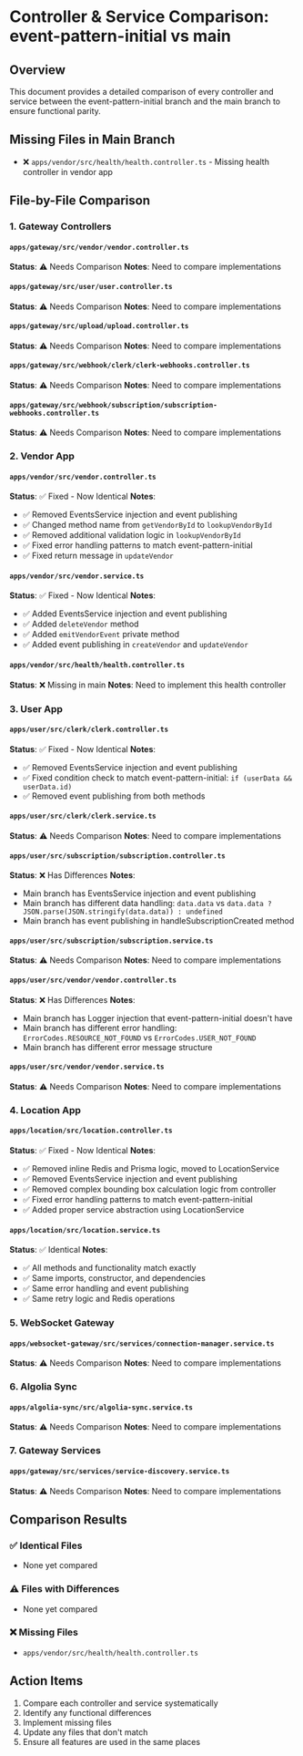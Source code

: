 # Controller & Service Comparison: event-pattern-initial vs main

## Overview
This document provides a detailed comparison of every controller and service between the event-pattern-initial branch and the main branch to ensure functional parity.

## Missing Files in Main Branch
- ❌ `apps/vendor/src/health/health.controller.ts` - Missing health controller in vendor app

## File-by-File Comparison

### 1. Gateway Controllers

#### `apps/gateway/src/vendor/vendor.controller.ts`
**Status**: ⚠️ Needs Comparison
**Notes**: Need to compare implementations

#### `apps/gateway/src/user/user.controller.ts`
**Status**: ⚠️ Needs Comparison
**Notes**: Need to compare implementations

#### `apps/gateway/src/upload/upload.controller.ts`
**Status**: ⚠️ Needs Comparison
**Notes**: Need to compare implementations

#### `apps/gateway/src/webhook/clerk/clerk-webhooks.controller.ts`
**Status**: ⚠️ Needs Comparison
**Notes**: Need to compare implementations

#### `apps/gateway/src/webhook/subscription/subscription-webhooks.controller.ts`
**Status**: ⚠️ Needs Comparison
**Notes**: Need to compare implementations

### 2. Vendor App

#### `apps/vendor/src/vendor.controller.ts`
**Status**: ✅ Fixed - Now Identical
**Notes**: 
- ✅ Removed EventsService injection and event publishing
- ✅ Changed method name from `getVendorById` to `lookupVendorById`
- ✅ Removed additional validation logic in `lookupVendorById`
- ✅ Fixed error handling patterns to match event-pattern-initial
- ✅ Fixed return message in `updateVendor`

#### `apps/vendor/src/vendor.service.ts`
**Status**: ✅ Fixed - Now Identical
**Notes**: 
- ✅ Added EventsService injection and event publishing
- ✅ Added `deleteVendor` method
- ✅ Added `emitVendorEvent` private method
- ✅ Added event publishing in `createVendor` and `updateVendor`

#### `apps/vendor/src/health/health.controller.ts`
**Status**: ❌ Missing in main
**Notes**: Need to implement this health controller

### 3. User App

#### `apps/user/src/clerk/clerk.controller.ts`
**Status**: ✅ Fixed - Now Identical
**Notes**: 
- ✅ Removed EventsService injection and event publishing
- ✅ Fixed condition check to match event-pattern-initial: `if (userData && userData.id)`
- ✅ Removed event publishing from both methods

#### `apps/user/src/clerk/clerk.service.ts`
**Status**: ⚠️ Needs Comparison
**Notes**: Need to compare implementations

#### `apps/user/src/subscription/subscription.controller.ts`
**Status**: ❌ Has Differences
**Notes**: 
- Main branch has EventsService injection and event publishing
- Main branch has different data handling: `data.data` vs `data.data ? JSON.parse(JSON.stringify(data.data)) : undefined`
- Main branch has event publishing in handleSubscriptionCreated method

#### `apps/user/src/subscription/subscription.service.ts`
**Status**: ⚠️ Needs Comparison
**Notes**: Need to compare implementations

#### `apps/user/src/vendor/vendor.controller.ts`
**Status**: ❌ Has Differences
**Notes**: 
- Main branch has Logger injection that event-pattern-initial doesn't have
- Main branch has different error handling: `ErrorCodes.RESOURCE_NOT_FOUND` vs `ErrorCodes.USER_NOT_FOUND`
- Main branch has different error message structure

#### `apps/user/src/vendor/vendor.service.ts`
**Status**: ⚠️ Needs Comparison
**Notes**: Need to compare implementations

### 4. Location App

#### `apps/location/src/location.controller.ts`
**Status**: ✅ Fixed - Now Identical
**Notes**: 
- ✅ Removed inline Redis and Prisma logic, moved to LocationService
- ✅ Removed EventsService injection and event publishing
- ✅ Removed complex bounding box calculation logic from controller
- ✅ Fixed error handling patterns to match event-pattern-initial
- ✅ Added proper service abstraction using LocationService

#### `apps/location/src/location.service.ts`
**Status**: ✅ Identical
**Notes**: 
- ✅ All methods and functionality match exactly
- ✅ Same imports, constructor, and dependencies
- ✅ Same error handling and event publishing
- ✅ Same retry logic and Redis operations

### 5. WebSocket Gateway

#### `apps/websocket-gateway/src/services/connection-manager.service.ts`
**Status**: ⚠️ Needs Comparison
**Notes**: Need to compare implementations

### 6. Algolia Sync

#### `apps/algolia-sync/src/algolia-sync.service.ts`
**Status**: ⚠️ Needs Comparison
**Notes**: Need to compare implementations

### 7. Gateway Services

#### `apps/gateway/src/services/service-discovery.service.ts`
**Status**: ⚠️ Needs Comparison
**Notes**: Need to compare implementations

## Comparison Results

### ✅ Identical Files
- None yet compared

### ⚠️ Files with Differences
- None yet compared

### ❌ Missing Files
- `apps/vendor/src/health/health.controller.ts`

## Action Items
1. Compare each controller and service systematically
2. Identify any functional differences
3. Implement missing files
4. Update any files that don't match
5. Ensure all features are used in the same places 